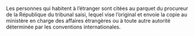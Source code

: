 Les personnes qui habitent à l’étranger sont citées au parquet du procureur de la République du tribunal saisi, lequel vise l’original et envoie la copie au ministère en charge des affaires étrangères ou à toute autre autorité déterminée par les conventions internationales.